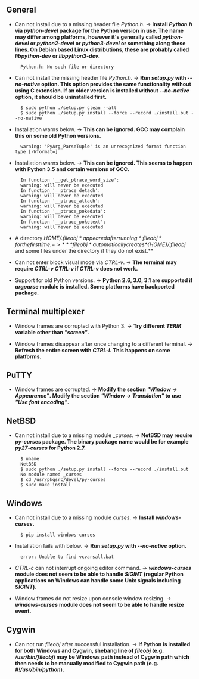 ## General

+ Can not install due to a missing header file *Python.h*. -> **Install *Python.h* via *python-devel* package for the Python version in use. The name may differ among platforms, however it's generally called *python-devel* or *python2-devel* or *python3-devel* or something along these lines. On Debian based Linux distributions, these are probably called *libpython-dev* or *libpython3-dev*.**

        Python.h: No such file or directory

+ Can not install the missing header file *Python.h*. -> **Run *setup.py* with *--no-native* option. This option provides the same functionality without using C extension. If an older version is installed without *--no-native* option, it should be uninstalled first.**

        $ sudo python ./setup.py clean --all
        $ sudo python ./setup.py install --force --record ./install.out --no-native

+ Installation warns below. -> **This can be ignored. GCC may complain this on some old Python versions.**

        warning: 'PyArg_ParseTuple' is an unrecognized format function type [-Wformat=]

+ Installation warns below. -> **This can be ignored. This seems to happen with Python 3.5 and certain versions of GCC.**

        In function '__get_ptrace_word_size':
        warning: will never be executed
        In function '__ptrace_detach':
        warning: will never be executed
        In function '__ptrace_attach':
        warning: will never be executed
        In function '__ptrace_pokedata':
        warning: will never be executed
        In function '__ptrace_poketext':
        warning: will never be executed

+ A directory *${HOME}/.fileobj* appeared after running *fileobj* for the first time. -> ***fileobj* automatically creates *${HOME}/.fileobj* and some files under the directory if they do not exist.**

+ Can not enter block visual mode via *CTRL-v*. -> **The terminal may require *CTRL-v CTRL-v* if *CTRL-v* does not work.**

+ Support for old Python versions. -> **Python 2.6, 3.0, 3.1 are supported if *argparse* module is installed. Some platforms have backported package.**

## Terminal multiplexer

+ Window frames are corrupted with Python 3. -> **Try different *TERM* variable other than *"screen"*.**

+ Window frames disappear after once changing to a different terminal. -> **Refresh the entire screen with *CTRL-l*. This happens on some platforms.**

## PuTTY

+ Window frames are corrupted. -> **Modify the section *"Window -> Appearance"*. Modify the section *"Window -> Translation"* to use *"Use font encoding"*.**

## NetBSD

+ Can not install due to a missing module *_curses*. -> **NetBSD may require *py-curses* package. The binary package name would be for example *py27-curses* for Python 2.7.**

        $ uname
        NetBSD
        $ sudo python ./setup.py install --force --record ./install.out
        No module named _curses
        $ cd /usr/pkgsrc/devel/py-curses
        $ sudo make install

## Windows

+ Can not install due to a missing module *curses*. -> **Install *windows-curses*.**

        $ pip install windows-curses

+ Installation fails with below. -> **Run *setup.py* with *--no-native* option.**

        error: Unable to find vcvarsall.bat

+ *CTRL-c* can not interrupt ongoing editor command. -> ***windows-curses* module does not seem to be able to handle *SIGINT* (regular Python applications on Windows can handle some Unix signals including *SIGINT*).**

+ Window frames do not resize upon console window resizing. -> ***windows-curses* module does not seem to be able to handle resize event.**

## Cygwin

+ Can not run *fileobj* after successful installation. -> **If Python is installed for both Windows and Cygwin, shebang line of *fileobj* (e.g. */usr/bin/fileobj*) may be Windows path instead of Cygwin path which then needs to be manually modified to Cygwin path (e.g. *#!/usr/bin/python*).**
